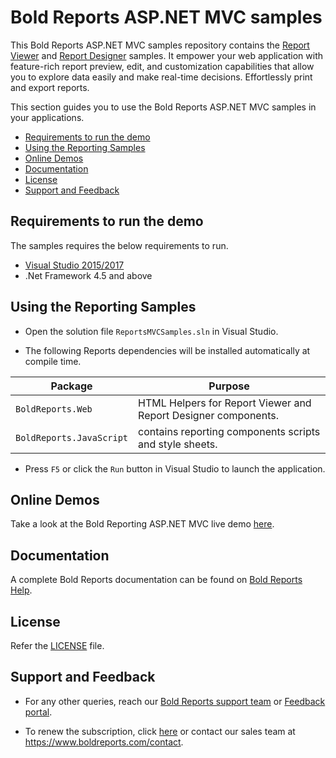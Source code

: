 # Bold Reports ASP.NET MVC samples

This Bold Reports ASP.NET MVC samples repository contains the [Report Viewer](https://www.boldreports.com/embedded-reporting/aspnet-mvc-report-viewer) and [Report Designer](https://www.boldreports.com/embedded-reporting/aspnet-mvc-report-designer) samples. It empower your web application with feature-rich report preview, edit, and customization capabilities that allow you to explore data easily and make real-time decisions. Effortlessly print and export reports.

This section guides you to use the Bold Reports ASP.NET MVC samples in your applications.

* [Requirements to run the demo](#requirements-to-run-the-demo)
* [Using the Reporting Samples](#using-the-reporting-samples)
* [Online Demos](#online-demos)
* [Documentation](#documentation)
* [License](#license)
* [Support and Feedback](#support-and-feedback)

## Requirements to run the demo

The samples requires the below requirements to run.

* [Visual Studio 2015/2017](https://visualstudio.microsoft.com/downloads/)
* .Net Framework 4.5 and above

## Using the Reporting Samples

* Open the solution file `ReportsMVCSamples.sln` in Visual Studio.

* The following Reports dependencies will be installed automatically at compile time.

Package | Purpose
--- | ---
`BoldReports.Web` | HTML Helpers for Report Viewer and Report Designer components.
`BoldReports.JavaScript` | contains reporting components scripts and style sheets.

* Press `F5` or click the `Run` button in Visual Studio to launch the application.

## Online Demos

Take a look at the Bold Reporting ASP.NET MVC live demo [here](https://demos.boldreports.com/home/aspnet-mvc.html).

## Documentation

A complete Bold Reports documentation can be found on [Bold Reports Help](https://documentation.boldreports.com/aspnet-mvc/).

## License

Refer the [LICENSE](/LICENSE) file.

## Support and Feedback

* For any other queries, reach our [Bold Reports support team](mailto:support@boldreports.com) or [Feedback portal](https://www.boldreports.com/feedback/).

* To renew the subscription, click [here](https://www.boldreports.com/pricing/on-premise) or contact our sales team at <https://www.boldreports.com/contact>.
